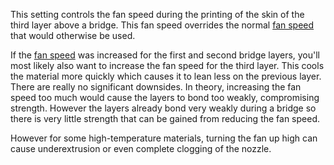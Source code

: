 This setting controls the fan speed during the printing of the skin of the third layer above a bridge. This fan speed overrides the normal [fan speed](cool_fan_speed.md) that would otherwise be used.

If the [fan speed](bridge_fan_speed.md) was increased for the first and second bridge layers, you'll most likely also want to increase the fan speed for the third layer. This cools the material more quickly which causes it to lean less on the previous layer. There are really no significant downsides. In theory, increasing the fan speed too much would cause the layers to bond too weakly, compromising strength. However the layers already bond very weakly during a bridge so there is very little strength that can be gained from reducing the fan speed.

However for some high-temperature materials, turning the fan up high can cause underextrusion or even complete clogging of the nozzle.